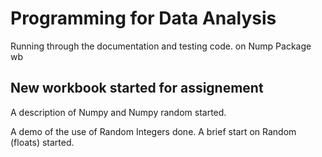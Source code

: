 # Programming for Data Analysis 

Running through the documentation and testing code.  on Nump Package wb


## New workbook started for assignement
A description of Numpy and Numpy random started.

A demo of the use of Random Integers done. 
A brief start on Random (floats) started.   